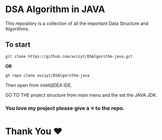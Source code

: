 # DSA Algorithm in JAVA
This repository is a collection of all the important Data Structure and Algorithms.

## To start

```bash
git clone https://github.com/avizyt/DSAlgorithm-java.git
```
**OR**

```bash
gh repo clone avizyt/DSAlgorithm-java
```

Then open from intellijIDEA IDE.

GO TO THE project structure from main menu and the set the JAVA JDK.

### You love my project please give a ⭐ to the repo.

# Thank You ❤
